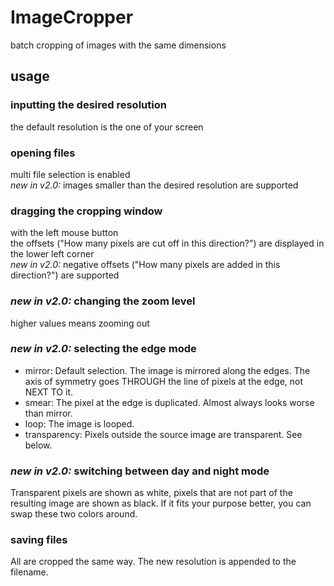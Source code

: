 # ImageCropper
batch cropping of images with the same dimensions
## usage
### inputting the desired resolution
the default resolution is the one of your screen
### opening files
multi file selection is enabled\
_new in v2.0:_ images smaller than the desired resolution are supported
### dragging the cropping window
with the left mouse button\
the offsets ("How many pixels are cut off in this direction?") are displayed in the lower left corner\
_new in v2.0:_ negative offsets ("How many pixels are added in this direction?") are supported
### _new in v2.0:_ changing the zoom level
higher values means zooming out
### _new in v2.0:_ selecting the edge mode
- mirror: Default selection. The image is mirrored along the edges. The axis of symmetry goes THROUGH the line of pixels at the edge, not NEXT TO it.
- smear: The pixel at the edge is duplicated. Almost always looks worse than mirror.
- loop: The image is looped.
- transparency: Pixels outside the source image are transparent. See below.
### _new in v2.0:_ switching between day and night mode
Transparent pixels are shown as white, pixels that are not part of the resulting image are shown as black. If it fits your purpose better, you can swap these two colors around.
### saving files
All are cropped the same way. The new resolution is appended to the filename.
